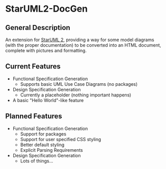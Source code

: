StarUML2-DocGen
=

General Description
-
An extension for [StarUML 2](http://staruml.io), providing a way for some model diagrams (with the proper documentation) to be converted into an HTML document, complete with pictures and formatting.

Current Features
-
* Functional Specification Generation
  * Supports basic UML Use Case Diagrams (no packages)
* Design Specification Generation
  * Currently a placeholder (nothing important happens)
* A basic "Hello World"-like feature

Planned Features
-
* Functional Specification Generation
  * Support for packages
  * Support for user specified CSS styling
  * Better default styling
  * Explicit Parsing Requirements 
* Design Specification Generation
  * Lots of things...
